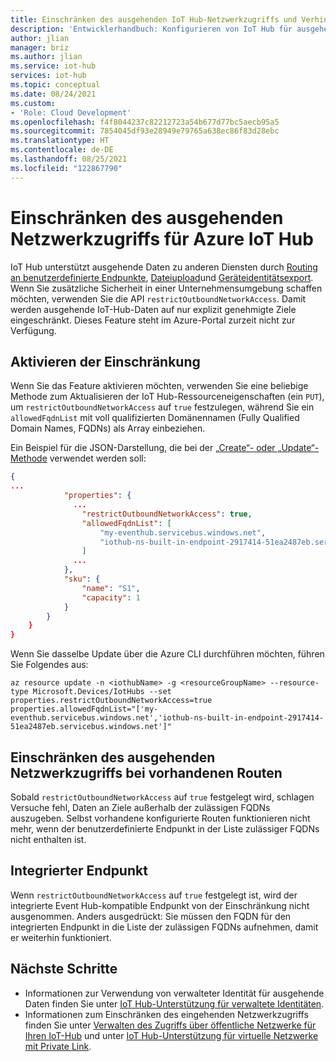 ```yaml
---
title: Einschränken des ausgehenden IoT Hub-Netzwerkzugriffs und Verhindern von Datenverlust
description: 'Entwicklerhandbuch: Konfigurieren von IoT Hub für ausgehende Daten nur an vertrauenswürdige Speicherorte.'
author: jlian
manager: briz
ms.author: jlian
ms.service: iot-hub
services: iot-hub
ms.topic: conceptual
ms.date: 08/24/2021
ms.custom:
- 'Role: Cloud Development'
ms.openlocfilehash: f4f8044237c82212723a54b677d77bc5aecb95a5
ms.sourcegitcommit: 7854045df93e28949e79765a638ec86f83d28ebc
ms.translationtype: HT
ms.contentlocale: de-DE
ms.lasthandoff: 08/25/2021
ms.locfileid: "122867790"
---
```

# <a name="restrict-outbound-network-access-for-azure-iot-hub"></a>Einschränken des ausgehenden Netzwerkzugriffs für Azure IoT Hub

IoT Hub unterstützt ausgehende Daten zu anderen Diensten durch [Routing an benutzerdefinierte Endpunkte](iot-hub-devguide-messages-d2c.md), [Dateiupload](iot-hub-devguide-file-upload.md)und [Geräteidentitätsexport](iot-hub-bulk-identity-mgmt.md). Wenn Sie zusätzliche Sicherheit in einer Unternehmensumgebung schaffen möchten, verwenden Sie die API `restrictOutboundNetworkAccess`. Damit werden ausgehende IoT-Hub-Daten auf nur explizit genehmigte Ziele eingeschränkt. Dieses Feature steht im Azure-Portal zurzeit nicht zur Verfügung.

## <a name="enabling-the-restriction"></a>Aktivieren der Einschränkung

Wenn Sie das Feature aktivieren möchten, verwenden Sie eine beliebige Methode zum Aktualisieren der IoT Hub-Ressourceneigenschaften (ein `PUT`), um `restrictOutboundNetworkAccess` auf `true` festzulegen, während Sie ein `allowedFqdnList` mit voll qualifizierten Domänennamen (Fully Qualified Domain Names, FQDNs) als Array einbeziehen. 

Ein Beispiel für die JSON-Darstellung, die bei der [„Create“- oder „Update“-Methode](/rest/api/iothub/iothubresource/createorupdate) verwendet werden soll:

```json
{
...
            "properties": {
              ...
                "restrictOutboundNetworkAccess": true,
                "allowedFqdnList": [
                    "my-eventhub.servicebus.windows.net",
                    "iothub-ns-built-in-endpoint-2917414-51ea2487eb.servicebus.windows.net"
                ]
              ...
            },
            "sku": {
                "name": "S1",
                "capacity": 1
            }
        }
    }
}
```
Wenn Sie dasselbe Update über die Azure CLI durchführen möchten, führen Sie Folgendes aus:

```azurecli-interactive
az resource update -n <iothubName> -g <resourceGroupName> --resource-type Microsoft.Devices/IotHubs --set properties.restrictOutboundNetworkAccess=true properties.allowedFqdnList="['my-eventhub.servicebus.windows.net','iothub-ns-built-in-endpoint-2917414-51ea2487eb.servicebus.windows.net']"
```

## <a name="restricting-outbound-network-access-with-existing-routes"></a>Einschränken des ausgehenden Netzwerkzugriffs bei vorhandenen Routen

Sobald `restrictOutboundNetworkAccess` auf `true` festgelegt wird, schlagen Versuche fehl, Daten an Ziele außerhalb der zulässigen FQDNs auszugeben. Selbst vorhandene konfigurierte Routen funktionieren nicht mehr, wenn der benutzerdefinierte Endpunkt in der Liste zulässiger FQDNs nicht enthalten ist.

## <a name="built-in-endpoint"></a>Integrierter Endpunkt

Wenn `restrictOutboundNetworkAccess` auf `true` festgelegt ist, wird der integrierte Event Hub-kompatible Endpunkt von der Einschränkung nicht ausgenommen. Anders ausgedrückt: Sie müssen den FQDN für den integrierten Endpunkt in die Liste der zulässigen FQDNs aufnehmen, damit er weiterhin funktioniert.

## <a name="next-steps"></a>Nächste Schritte

- Informationen zur Verwendung von verwalteter Identität für ausgehende Daten finden Sie unter [IoT Hub-Unterstützung für verwaltete Identitäten](iot-hub-managed-identity.md).
- Informationen zum Einschränken des eingehenden Netzwerkzugriffs finden Sie unter [Verwalten des Zugriffs über öffentliche Netzwerke für Ihren IoT-Hub](iot-hub-public-network-access.md) und unter [IoT Hub-Unterstützung für virtuelle Netzwerke mit Private Link](virtual-network-support.md).